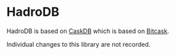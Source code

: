# HadroDB

HadroDB is based on [CaskDB](https://github.com/avinassh/py-caskdb) which is based on [Bitcask](https://riak.com/assets/bitcask-intro.pdf).


Individual changes to this library are not recorded.